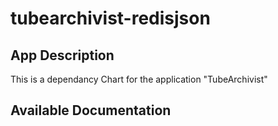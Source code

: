 # tubearchivist-redisjson

## App Description

This is a dependancy Chart for the application "TubeArchivist"

## Available Documentation

